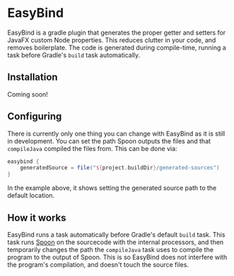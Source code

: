 # EasyBind
EasyBind is a gradle plugin that generates the proper getter and setters for JavaFX custom Node properties. This reduces clutter in your code, and removes boilerplate. The code is generated during compile-time, running a task before Gradle's `build` task automatically.

## Installation
Coming soon!

## Configuring
There is currently only one thing you can change with EasyBind as it is still in development. You can set the path Spoon outputs the files and that `compileJava` compiled the files from. This can be done via:
```Groovy
easybind {
    generatedSource = file("${project.buildDir}/generated-sources")
}
```
In the example above, it shows setting the generated source path to the default location.

## How it works
EasyBind runs a task automatically before Gradle's default `build` task. This task runs [Spoon](https://github.com/INRIA/spoon) on the sourcecode with the internal processors, and then temporarily changes the path the `compileJava` task uses to compile the program to the output of Spoon. This is so EasyBind does not interfere with the program's compilation, and doesn't touch the source files.